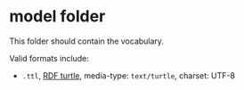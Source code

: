 # model folder

This folder should contain the vocabulary.

Valid formats include:

* `.ttl`, [RDF turtle](https://www.w3.org/TR/turtle/), media-type: `text/turtle`, charset: UTF-8

